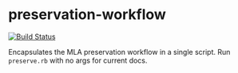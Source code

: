 # preservation-workflow

[![Build Status](https://travis-ci.org/WGBH/preservation-workflow.svg?branch=master)](https://travis-ci.org/WGBH/preservation-workflow)

Encapsulates the MLA preservation workflow in a single script.
Run `preserve.rb` with no args for current docs.
